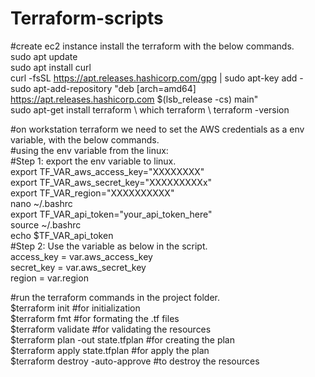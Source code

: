 # Terraform-scripts

#create ec2 instance install the terraform with the below commands.\
sudo apt update\
sudo apt install curl\
curl -fsSL https://apt.releases.hashicorp.com/gpg | sudo apt-key add -\
sudo apt-add-repository "deb [arch=amd64] https://apt.releases.hashicorp.com $(lsb_release -cs) main"\
sudo apt-get install terraform \ 
which terraform \ 
terraform -version

#on workstation terraform we need to set the AWS credentials as a env variable, with the below commands.\
#using the env variable from the linux:\
#Step 1: export the env variable to linux.\
export TF_VAR_aws_access_key="XXXXXXXX"\
export TF_VAR_aws_secret_key="XXXXXXXXXx"\
export TF_VAR_region="XXXXXXXXXX"\
nano ~/.bashrc\
export TF_VAR_api_token="your_api_token_here"\
source ~/.bashrc\
echo $TF_VAR_api_token\
#Step 2: Use the variable as below in the script.\
access_key = var.aws_access_key\
secret_key = var.aws_secret_key\
region = var.region

#run the terraform commands in the project folder.\
$terraform init #for initialization\
$terraform fmt  #for formating the .tf files\
$terraform validate #for validating the resources\
$terraform plan -out state.tfplan #for creating the plan\
$terraform apply state.tfplan #for apply the plan\
$terraform destroy -auto-approve #to destroy the resources
